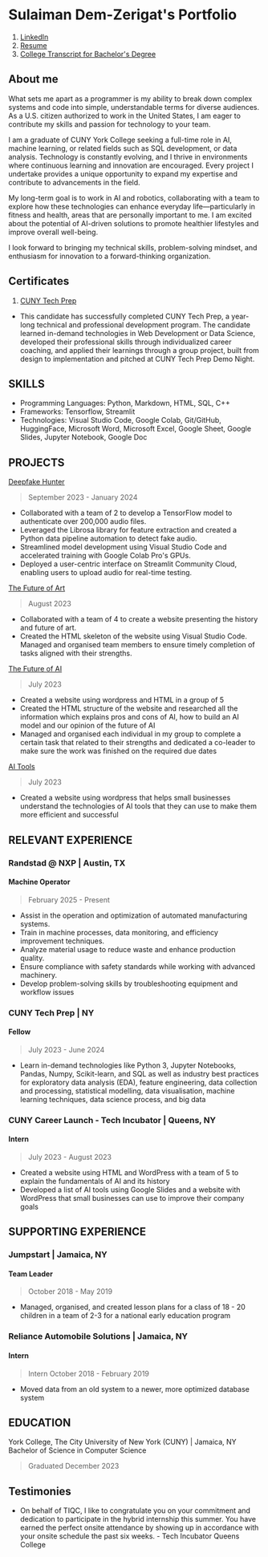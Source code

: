 # Sulaiman Dem-Zerigat's Portfolio

1. [LinkedIn](http://www.linkedin.com/in/sulaiman-dem-zerigat-43379a169)
2. <a href="images/Sulaiman Dem-Zerigat Resume.pdf" title="Download" download>Resume</a>
3. <a href="images/Transcript.pdf" title="Download" download>College Transcript for Bachelor's Degree</a>

## About me

What sets me apart as a programmer is my ability to break down complex systems and code into simple, understandable terms for diverse audiences. As a U.S. citizen authorized to work in the United States, I am eager to contribute my skills and passion for technology to your team.

I am a graduate of CUNY York College seeking a full-time role in AI, machine learning, or related fields such as SQL development, or data analysis. Technology is constantly evolving, and I thrive in environments where continuous learning and innovation are encouraged. Every project I undertake provides a unique opportunity to expand my expertise and contribute to advancements in the field.

My long-term goal is to work in AI and robotics, collaborating with a team to explore how these technologies can enhance everyday life—particularly in fitness and health, areas that are personally important to me. I am excited about the potential of AI-driven solutions to promote healthier lifestyles and improve overall well-being.

I look forward to bringing my technical skills, problem-solving mindset, and enthusiasm for innovation to a forward-thinking organization.

## Certificates

1. <a href="images/CTP Certificate.pdf" title="Download" download>CUNY Tech Prep</a>

- This candidate has successfully completed CUNY Tech Prep, a year-long technical and professional development program. The candidate learned in-demand technologies in Web Development or Data Science, developed their professional skills through individualized career coaching, and applied their learnings through a group project, built from design to implementation and pitched at CUNY Tech Prep Demo Night.

## SKILLS

- Programming Languages: Python, Markdown, HTML, SQL, C++
- Frameworks: Tensorflow, Streamlit
- Technologies: Visual Studio Code, Google Colab, Git/GitHub, HuggingFace, Microsoft Word, Microsoft Excel, Google Sheet, Google Slides, Jupyter Notebook, Google Doc

## PROJECTS

[Deepfake Hunter](https://github.com/Sulaiman-Dem/DeepFake-Hunter)

> September 2023 - January 2024

- Collaborated with a team of 2 to develop a TensorFlow model to authenticate over 200,000 audio files.
- Leveraged the Librosa library for feature extraction and created a Python data pipeline automation to detect fake audio.
- Streamlined model development using Visual Studio Code and accelerated training with Google Colab Pro's GPUs.
- Deployed a user-centric interface on Streamlit Community Cloud, enabling users to upload audio for real-time testing.

[The Future of Art](https://devpost.com/software/the-future-of-art?ref_content=my-projects-tab&ref_feature=my_projects)

> August 2023

- Collaborated with a team of 4 to create a website presenting the history and future of art.
- Created the HTML skeleton of the website using Visual Studio Code.
  Managed and organised team members to ensure timely completion of tasks aligned with their strengths.

[The Future of AI](https://group9-wp-su23.tiqc01.com)

> July 2023

- Created a website using wordpress and HTML in a group of 5
- Created the HTML structure of the website and researched all the information which explains pros and cons of AI, how to build an AI model and our opinion of the future of AI
- Managed and organised each individual in my group to complete a certain task that related to their strengths and dedicated a co-leader to make sure the work was finished on the required due dates

[AI Tools](https://sulaiman-wp-su23.tiqc01.com/)

> July 2023

- Created a website using wordpress that helps small businesses understand the technologies of AI tools that they can use to make them more efficient and successful

## RELEVANT EXPERIENCE

### Randstad @ NXP | Austin, TX

#### Machine Operator

> February 2025 - Present

- Assist in the operation and optimization of automated manufacturing systems.
- Train in machine processes, data monitoring, and efficiency improvement techniques.
- Analyze material usage to reduce waste and enhance production quality.
- Ensure compliance with safety standards while working with advanced machinery.
- Develop problem-solving skills by troubleshooting equipment and workflow issues

### CUNY Tech Prep | NY

#### Fellow

> July 2023 - June 2024

- Learn in-demand technologies like Python 3, Jupyter Notebooks, Pandas, Numpy, Scikit-learn, and SQL as well as industry best practices for exploratory data analysis (EDA), feature engineering, data collection and processing, statistical modelling, data visualisation, machine learning techniques, data science process, and big data

### CUNY Career Launch - Tech Incubator | Queens, NY

#### Intern

> July 2023 - August 2023

- Created a website using HTML and WordPress with a team of 5 to explain the fundamentals of AI and its history
- Developed a list of AI tools using Google Slides and a website with WordPress that small businesses can use to improve their company goals

## SUPPORTING EXPERIENCE

### Jumpstart | Jamaica, NY

#### Team Leader

> October 2018 - May 2019

- Managed, organised, and created lesson plans for a class of 18 - 20 children in a team of 2-3 for a national early education program

### Reliance Automobile Solutions | Jamaica, NY

#### Intern

> Intern October 2018 - February 2019

- Moved data from an old system to a newer, more optimized database system

## EDUCATION

York College, The City University of New York (CUNY) | Jamaica, NY
Bachelor of Science in Computer Science

> Graduated December 2023

## Testimonies

- On behalf of TIQC, I like to congratulate you on your commitment and dedication to participate in the hybrid internship this summer. You have earned the perfect onsite attendance by showing up in accordance with your onsite schedule the past six weeks. - Tech Incubator Queens College

